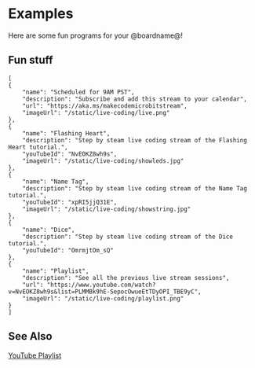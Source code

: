 # Examples

Here are some fun programs for your @boardname@!

## Fun stuff

```codecard
[
{
    "name": "Scheduled for 9AM PST",
    "description": "Subscribe and add this stream to your calendar",
    "url": "https://aka.ms/makecodemicrobitstream",
    "imageUrl": "/static/live-coding/live.png"
},
{
    "name": "Flashing Heart",
    "description": "Step by steam live coding stream of the Flashing Heart tutorial.",
    "youTubeId": "NvEOKZ8wh9s",
    "imageUrl": "/static/live-coding/showleds.jpg"
},
{
    "name": "Name Tag",
    "description": "Step by steam live coding stream of the Name Tag tutorial.",
    "youTubeId": "xpRI5jjQ31E",
    "imageUrl": "/static/live-coding/showstring.jpg"
},
{
    "name": "Dice",
    "description": "Step by steam live coding stream of the Dice tutorial.",
    "youTubeId": "OmrmjtOm_sQ"
},
{
    "name": "Playlist",
    "description": "See all the previous live stream sessions",
    "url": "https://www.youtube.com/watch?v=NvEOKZ8wh9s&list=PLMMBk9hE-SepocOwueEtTDyOPI_TBE9yC",
    "imageUrl": "/static/live-coding/playlist.png"
}
]
```

## See Also

[YouTube Playlist](https://www.youtube.com/watch?v=NvEOKZ8wh9s&list=PLMMBk9hE-SepocOwueEtTDyOPI_TBE9yC)
